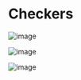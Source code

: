 # Checkers
![image](https://github.com/KareenSalameh/Checkers/assets/73133299/374fdb84-9b4b-483c-bc52-07734c137b25)


![image](https://github.com/KareenSalameh/Checkers/assets/73133299/f3034d78-c4ad-4c5e-bd58-c67150d7388b)


![image](https://github.com/KareenSalameh/Checkers/assets/73133299/d99c9ae4-b678-427e-9624-6d3ac9878dcd)

